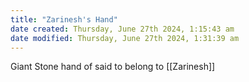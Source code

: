 ```yaml
---
title: "Zarinesh's Hand"
date created: Thursday, June 27th 2024, 1:15:43 am
date modified: Thursday, June 27th 2024, 1:31:39 am
---
```


Giant Stone hand of said to belong to [[Zarinesh]]
